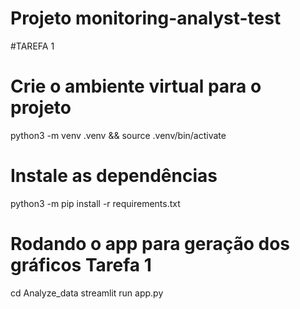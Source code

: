 # Projeto monitoring-analyst-test

#TAREFA 1


# Crie o ambiente virtual para o projeto
python3 -m venv .venv && source .venv/bin/activate

# Instale as dependências
python3 -m pip install -r requirements.txt

# Rodando o app para geração dos gráficos Tarefa 1
cd Analyze_data
streamlit run app.py